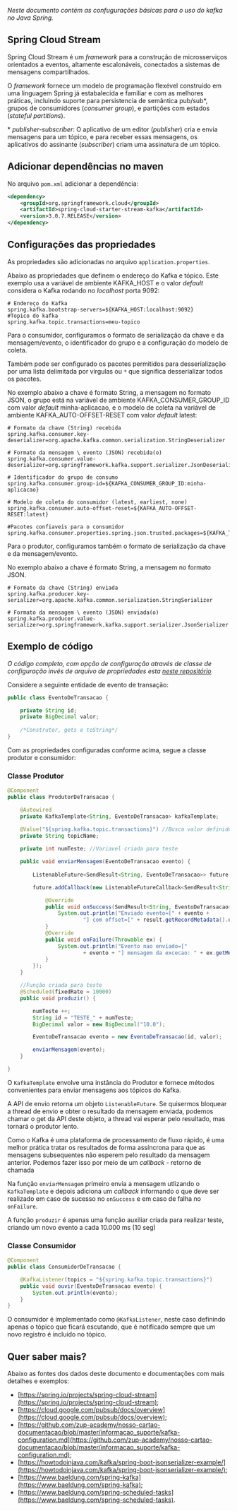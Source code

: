 *Neste documento contém as confugurações básicas para o uso do kafka no Java Spring.*

## Spring Cloud Stream

Spring Cloud Stream é um *framework* para a construção de microsserviços orientados a eventos, altamente escalonáveis, conectados a sistemas de mensagens compartilhados.

O *framework* fornece um modelo de programação flexével construído em uma linguagem Spring já estabalecida e familiar e com as melhores práticas, incluindo suporte para persistencia de semântica pub/sub\*, grupos de consumidores (*consumer group*), e partições com estados (*stateful partitions*).

\* *publisher-subscriber*: O aplicativo de um editor (*publisher*) cria e envia mensagens para um tópico, e para receber essas mensagens, os aplicativos do assinante (*subscriber*) criam uma assinatura de um tópico.


## Adicionar dependências no maven

No arquivo `pom.xml` adicionar a dependência:

```xml
<dependency>
    <groupId>org.springframework.cloud</groupId>
    <artifactId>spring-cloud-starter-stream-kafka</artifactId>
    <version>3.0.7.RELEASE</version>
</dependency>
```


## Configurações das propriedades

As propriedades são adicionadas no arquivo `application.properties`.

Abaixo as propriedades que definem o endereço do Kafka e tópico. Este exemplo usa a variável de ambiente KAFKA_HOST e o valor *default* considera o Kafka rodando no *localhost* porta 9092:

```properties
# Endereço do Kafka
spring.kafka.bootstrap-servers=${KAFKA_HOST:localhost:9092}
#Topico do kafka
spring.kafka.topic.transactions=meu-topico
```

Para o consumidor, configuramos o formato de serialização da chave e da mensagem/evento, o identificador do grupo e a configuração do modelo de coleta.

Também pode ser configurado os pacotes permitidos para desserialização por uma lista delimitada por vírgulas ou `*` que significa desserializar todos os pacotes.

No exemplo abaixo a chave é formato String, a mensagem no formato JSON, o grupo está na variável de ambiente KAFKA_CONSUMER_GROUP_ID com valor *default* minha-aplicacao, e o modelo de coleta na variável de ambiente KAFKA_AUTO-OFFSET-RESET com valor *default* latest:

```properties
# Formato da chave (String) recebida
spring.kafka.consumer.key-deserializer=org.apache.kafka.common.serialization.StringDeserializer

# Formato da mensagem \ evento (JSON) recebida(o)
spring.kafka.consumer.value-deserializer=org.springframework.kafka.support.serializer.JsonDeserializer

# Identificador do grupo de consumo
spring.kafka.consumer.group-id=${KAFKA_CONSUMER_GROUP_ID:minha-aplicacao}

# Modelo de coleta do consumidor (latest, earliest, none)
spring.kafka.consumer.auto-offset-reset=${KAFKA_AUTO-OFFSET-RESET:latest}

#Pacotes confiaveis para o consumidor
spring.kafka.consumer.properties.spring.json.trusted.packages=${KAFKA_TRUSTED_PACKAGES:*}
```

Para o produtor, configuramos também o formato de serialização da chave e da mensagem/evento.

No exemplo abaixo a chave é formato String, a mensagem no formato JSON.

```properties
# Formato da chave (String) enviada
spring.kafka.producer.key-serializer=org.apache.kafka.common.serialization.StringSerializer

# Formato da mensagem \ evento (JSON) enviada(o)
spring.kafka.producer.value-serializer=org.springframework.kafka.support.serializer.JsonSerializer
```

## Exemplo de código

*O código completo, com opção de configuração através de classe de configuração invés de arquivo de propriedades esta [neste repositório](https://github.com/FernandaLV/estudo-kafka)*

Considere a seguinte entidade de evento de transação:

```java
public class EventoDeTransacao {

    private String id;
    private BigDecimal valor;
    
    /*Construtor, gets e toString*/
}
```

Com as propriedades configuradas conforme acima, segue a classe produtor e consumidor:

### Classe Produtor

```java
@Component
public class ProdutorDeTransacao {

    @Autowired
    private KafkaTemplate<String, EventoDeTransacao> kafkaTemplate;

    @Value("${spring.kafka.topic.transactions}") //Busca valor definido no arquivo application.properties
    private String topicName;
    
    private int numTeste; //Variavel criada para teste

    public void enviarMensagem(EventoDeTransacao evento) {
    
        ListenableFuture<SendResult<String, EventoDeTransacao>> future = kafkaTemplate.send(topicName, evento);

        future.addCallback(new ListenableFutureCallback<SendResult<String, EventoDeTransacao>>() {

            @Override
            public void onSuccess(SendResult<String, EventoDeTransacao> result) {
                System.out.println("Enviado evento=[" + evento +
                        "] com offset=[" + result.getRecordMetadata().offset() + "]");
            }
            @Override
            public void onFailure(Throwable ex) {
                System.out.println("Evento nao enviado=["
                        + evento + "] mensagem da excecao: " + ex.getMessage());
            }
        });
    }

    //Função criada para teste
    @Scheduled(fixedRate = 10000)
    public void produzir() {

        numTeste ++;
        String id = "TESTE_" + numTeste;
        BigDecimal valor = new BigDecimal("10.0");

        EventoDeTransacao evento = new EventoDeTransacao(id, valor);

        enviarMensagem(evento);
    }

}
```

O `KafkaTemplate` envolve uma instância do Produtor e fornece métodos convenientes para enviar mensagens aos tópicos do Kafka.

A API de envio retorna um objeto `ListenableFuture`. Se quisermos bloquear a thread de envio e obter o resultado da mensagem enviada, podemos chamar o get da API deste objeto, a thread vai esperar pelo resultado, mas tornará o produtor lento.

Como o Kafka é uma plataforma de processamento de fluxo rápido, é uma melhor prática tratar os resultados de forma assíncrona para que as mensagens subsequentes não esperem pelo resultado da mensagem anterior. Podemos fazer isso por meio de um *callback* - retorno de chamada

Na função `enviarMensagem` primeiro envia a mensagem utlizando o `KafkaTemplate` e depois adiciona um  *callback* informando o que deve ser realizado em caso de sucesso no `onSuccess` e em caso de falha no `onFailure`.

A função `produzir` é apenas uma função auxiliar criada para realizar teste, criando um novo evento a cada 10.000 ms (10 seg)


### Classe Consumidor

```java
@Component
public class ConsumidorDeTransacao {

    @KafkaListener(topics = "${spring.kafka.topic.transactions}")
    public void ouvir(EventoDeTransacao evento) {
        System.out.println(evento);
    }
}
```

O consumidor é implementado como `@KafkaListener`, neste caso definindo apenas o tópico que ficará escutando, que é notificado sempre que um novo registro é incluído no tópico.

## Quer saber mais?

Abaixo as fontes dos dados deste documento e documentações com mais detalhes e exemplos:

- [https://spring.io/projects/spring-cloud-stream](https://spring.io/projects/spring-cloud-stream);
- [https://cloud.google.com/pubsub/docs/overview](https://cloud.google.com/pubsub/docs/overview);
- [https://github.com/zup-academy/nosso-cartao-documentacao/blob/master/informacao_suporte/kafka-configuration.md](https://github.com/zup-academy/nosso-cartao-documentacao/blob/master/informacao_suporte/kafka-configuration.md);
- [https://howtodoinjava.com/kafka/spring-boot-jsonserializer-example/](https://howtodoinjava.com/kafka/spring-boot-jsonserializer-example/);
- [https://www.baeldung.com/spring-kafka](https://www.baeldung.com/spring-kafka);
- [https://www.baeldung.com/spring-scheduled-tasks](https://www.baeldung.com/spring-scheduled-tasks).
